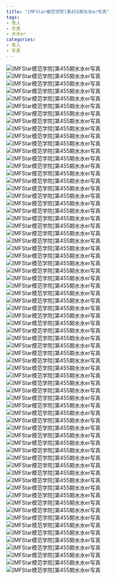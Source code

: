 ```yaml
---
title: "[MFStar模范学院]第455期水水er写真"
tags: 
- 秀人
- 写真
- 水水er
categories:
- 秀人
- 写真
---
```


![[MFStar模范学院]第455期水水er写真](https://img.ilovese.xyz/1734716186601.webp)
![[MFStar模范学院]第455期水水er写真](https://img.ilovese.xyz/1734716188347.webp)
![[MFStar模范学院]第455期水水er写真](https://img.ilovese.xyz/1734716189499.webp)
![[MFStar模范学院]第455期水水er写真](https://img.ilovese.xyz/1734716190796.webp)
![[MFStar模范学院]第455期水水er写真](https://img.ilovese.xyz/1734716192250.webp)
![[MFStar模范学院]第455期水水er写真](https://img.ilovese.xyz/1734716193726.webp)
![[MFStar模范学院]第455期水水er写真](https://img.ilovese.xyz/1734716195071.webp)
![[MFStar模范学院]第455期水水er写真](https://img.ilovese.xyz/1734716196796.webp)
![[MFStar模范学院]第455期水水er写真](https://img.ilovese.xyz/1734716198588.webp)
![[MFStar模范学院]第455期水水er写真](https://img.ilovese.xyz/1734716200487.webp)
![[MFStar模范学院]第455期水水er写真](https://img.ilovese.xyz/1734716202293.webp)
![[MFStar模范学院]第455期水水er写真](https://img.ilovese.xyz/1734716203826.webp)
![[MFStar模范学院]第455期水水er写真](https://img.ilovese.xyz/1734716205274.webp)
![[MFStar模范学院]第455期水水er写真](https://img.ilovese.xyz/1734716206771.webp)
![[MFStar模范学院]第455期水水er写真](https://img.ilovese.xyz/1734716208188.webp)
![[MFStar模范学院]第455期水水er写真](https://img.ilovese.xyz/1734716209720.webp)
![[MFStar模范学院]第455期水水er写真](https://img.ilovese.xyz/1734716211694.webp)
![[MFStar模范学院]第455期水水er写真](https://img.ilovese.xyz/1734716213190.webp)
![[MFStar模范学院]第455期水水er写真](https://img.ilovese.xyz/1734716214615.webp)
![[MFStar模范学院]第455期水水er写真](https://img.ilovese.xyz/1734716215962.webp)
![[MFStar模范学院]第455期水水er写真](https://img.ilovese.xyz/1734716217372.webp)
![[MFStar模范学院]第455期水水er写真](https://img.ilovese.xyz/1734716219216.webp)
![[MFStar模范学院]第455期水水er写真](https://img.ilovese.xyz/1734716221090.webp)
![[MFStar模范学院]第455期水水er写真](https://img.ilovese.xyz/1734716222560.webp)
![[MFStar模范学院]第455期水水er写真](https://img.ilovese.xyz/1734716224427.webp)
![[MFStar模范学院]第455期水水er写真](https://img.ilovese.xyz/1734716225792.webp)
![[MFStar模范学院]第455期水水er写真](https://img.ilovese.xyz/1734716227012.webp)
![[MFStar模范学院]第455期水水er写真](https://img.ilovese.xyz/1734716228785.webp)
![[MFStar模范学院]第455期水水er写真](https://img.ilovese.xyz/1734716230962.webp)
![[MFStar模范学院]第455期水水er写真](https://img.ilovese.xyz/1734716232776.webp)
![[MFStar模范学院]第455期水水er写真](https://img.ilovese.xyz/1734716234076.webp)
![[MFStar模范学院]第455期水水er写真](https://img.ilovese.xyz/1734716235386.webp)
![[MFStar模范学院]第455期水水er写真](https://img.ilovese.xyz/1734716236672.webp)
![[MFStar模范学院]第455期水水er写真](https://img.ilovese.xyz/1734716238219.webp)
![[MFStar模范学院]第455期水水er写真](https://img.ilovese.xyz/1734716239966.webp)
![[MFStar模范学院]第455期水水er写真](https://img.ilovese.xyz/1734716241727.webp)
![[MFStar模范学院]第455期水水er写真](https://img.ilovese.xyz/1734716243103.webp)
![[MFStar模范学院]第455期水水er写真](https://img.ilovese.xyz/1734716244457.webp)
![[MFStar模范学院]第455期水水er写真](https://img.ilovese.xyz/1734716246036.webp)
![[MFStar模范学院]第455期水水er写真](https://img.ilovese.xyz/1734716247431.webp)
![[MFStar模范学院]第455期水水er写真](https://img.ilovese.xyz/1734716249359.webp)
![[MFStar模范学院]第455期水水er写真](https://img.ilovese.xyz/1734716250835.webp)
![[MFStar模范学院]第455期水水er写真](https://img.ilovese.xyz/1734716252113.webp)
![[MFStar模范学院]第455期水水er写真](https://img.ilovese.xyz/1734716253813.webp)
![[MFStar模范学院]第455期水水er写真](https://img.ilovese.xyz/1734716255952.webp)
![[MFStar模范学院]第455期水水er写真](https://img.ilovese.xyz/1734716257736.webp)
![[MFStar模范学院]第455期水水er写真](https://img.ilovese.xyz/1734716259363.webp)
![[MFStar模范学院]第455期水水er写真](https://img.ilovese.xyz/1734716260841.webp)
![[MFStar模范学院]第455期水水er写真](https://img.ilovese.xyz/1734716262694.webp)
![[MFStar模范学院]第455期水水er写真](https://img.ilovese.xyz/1734716263935.webp)
![[MFStar模范学院]第455期水水er写真](https://img.ilovese.xyz/1734716265349.webp)
![[MFStar模范学院]第455期水水er写真](https://img.ilovese.xyz/1734716266609.webp)
![[MFStar模范学院]第455期水水er写真](https://img.ilovese.xyz/1734716268425.webp)
![[MFStar模范学院]第455期水水er写真](https://img.ilovese.xyz/1734716269664.webp)
![[MFStar模范学院]第455期水水er写真](https://img.ilovese.xyz/1734716271512.webp)
![[MFStar模范学院]第455期水水er写真](https://img.ilovese.xyz/1734716273369.webp)
![[MFStar模范学院]第455期水水er写真](https://img.ilovese.xyz/1734716275089.webp)
![[MFStar模范学院]第455期水水er写真](https://img.ilovese.xyz/1734716276357.webp)
![[MFStar模范学院]第455期水水er写真](https://img.ilovese.xyz/1734716277797.webp)
![[MFStar模范学院]第455期水水er写真](https://img.ilovese.xyz/1734716279524.webp)
![[MFStar模范学院]第455期水水er写真](https://img.ilovese.xyz/1734716281301.webp)
![[MFStar模范学院]第455期水水er写真](https://img.ilovese.xyz/1734716282531.webp)
![[MFStar模范学院]第455期水水er写真](https://img.ilovese.xyz/1734716283806.webp)
![[MFStar模范学院]第455期水水er写真](https://img.ilovese.xyz/1734716285549.webp)
![[MFStar模范学院]第455期水水er写真](https://img.ilovese.xyz/1734716287231.webp)
![[MFStar模范学院]第455期水水er写真](https://img.ilovese.xyz/1734716288553.webp)
![[MFStar模范学院]第455期水水er写真](https://img.ilovese.xyz/1734716290264.webp)
![[MFStar模范学院]第455期水水er写真](https://img.ilovese.xyz/1734716291928.webp)

